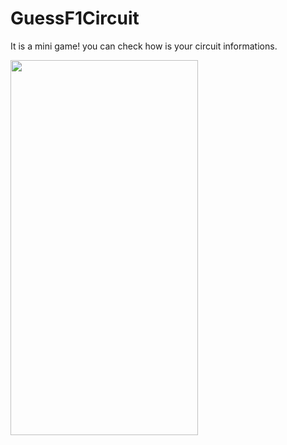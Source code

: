 # GuessF1Circuit

It is a mini game! you can check how is your circuit informations.

<img src="https://github.com/BarkinSungu/GuessF1Circuit/assets/73184442/ab235831-c4d3-49e2-920c-5c958bc5f408"  width="300" height="600" />
